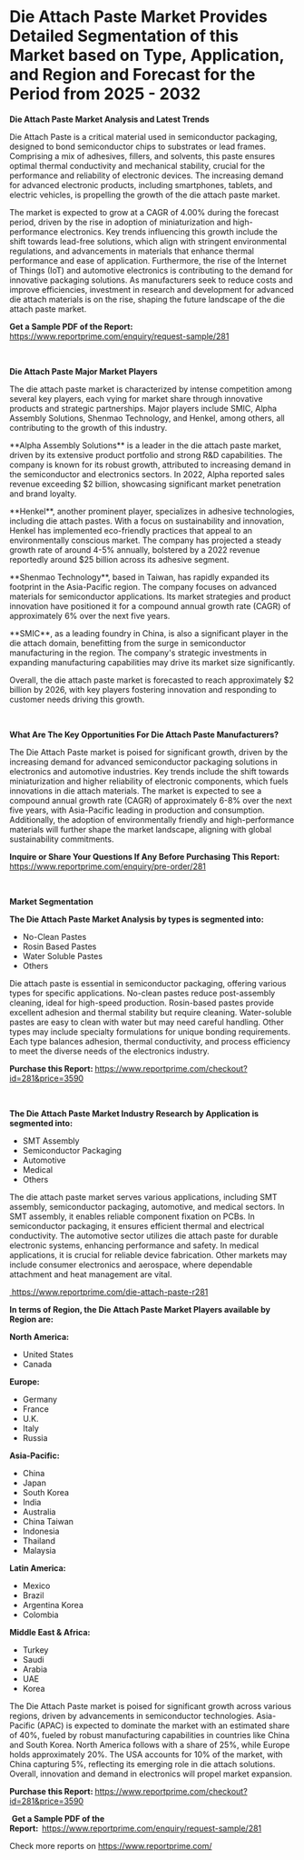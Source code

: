 <p><h1>Die Attach Paste Market Provides Detailed Segmentation of this Market based on Type, Application, and Region and Forecast for the Period from 2025 - 2032</h1></p><p><strong>Die Attach Paste Market Analysis and Latest Trends</strong></p>
<p><p>Die Attach Paste is a critical material used in semiconductor packaging, designed to bond semiconductor chips to substrates or lead frames. Comprising a mix of adhesives, fillers, and solvents, this paste ensures optimal thermal conductivity and mechanical stability, crucial for the performance and reliability of electronic devices. The increasing demand for advanced electronic products, including smartphones, tablets, and electric vehicles, is propelling the growth of the die attach paste market.</p><p>The market is expected to grow at a CAGR of 4.00% during the forecast period, driven by the rise in adoption of miniaturization and high-performance electronics. Key trends influencing this growth include the shift towards lead-free solutions, which align with stringent environmental regulations, and advancements in materials that enhance thermal performance and ease of application. Furthermore, the rise of the Internet of Things (IoT) and automotive electronics is contributing to the demand for innovative packaging solutions. As manufacturers seek to reduce costs and improve efficiencies, investment in research and development for advanced die attach materials is on the rise, shaping the future landscape of the die attach paste market.</p></p>
<p><strong>Get a Sample PDF of the Report:&nbsp;</strong> <a href="https://www.reportprime.com/enquiry/request-sample/281?utm_campaign=3312&utm_medium=2&utm_source=Github&utm_content=ia&utm_term=18032025&utm_id=die-attach-paste">https://www.reportprime.com/enquiry/request-sample/281</a></p>
<p>&nbsp;</p>
<p><strong>Die Attach Paste Major Market Players</strong></p>
<p><p>The die attach paste market is characterized by intense competition among several key players, each vying for market share through innovative products and strategic partnerships. Major players include SMIC, Alpha Assembly Solutions, Shenmao Technology, and Henkel, among others, all contributing to the growth of this industry.</p><p>**Alpha Assembly Solutions** is a leader in the die attach paste market, driven by its extensive product portfolio and strong R&D capabilities. The company is known for its robust growth, attributed to increasing demand in the semiconductor and electronics sectors. In 2022, Alpha reported sales revenue exceeding $2 billion, showcasing significant market penetration and brand loyalty.</p><p>**Henkel**, another prominent player, specializes in adhesive technologies, including die attach pastes. With a focus on sustainability and innovation, Henkel has implemented eco-friendly practices that appeal to an environmentally conscious market. The company has projected a steady growth rate of around 4-5% annually, bolstered by a 2022 revenue reportedly around $25 billion across its adhesive segment.</p><p>**Shenmao Technology**, based in Taiwan, has rapidly expanded its footprint in the Asia-Pacific region. The company focuses on advanced materials for semiconductor applications. Its market strategies and product innovation have positioned it for a compound annual growth rate (CAGR) of approximately 6% over the next five years.</p><p>**SMIC**, as a leading foundry in China, is also a significant player in the die attach domain, benefitting from the surge in semiconductor manufacturing in the region. The company's strategic investments in expanding manufacturing capabilities may drive its market size significantly.</p><p>Overall, the die attach paste market is forecasted to reach approximately $2 billion by 2026, with key players fostering innovation and responding to customer needs driving this growth.</p></p>
<p>&nbsp;</p>
<p><strong>What Are The Key Opportunities For Die Attach Paste Manufacturers?</strong></p>
<p><p>The Die Attach Paste market is poised for significant growth, driven by the increasing demand for advanced semiconductor packaging solutions in electronics and automotive industries. Key trends include the shift towards miniaturization and higher reliability of electronic components, which fuels innovations in die attach materials. The market is expected to see a compound annual growth rate (CAGR) of approximately 6-8% over the next five years, with Asia-Pacific leading in production and consumption. Additionally, the adoption of environmentally friendly and high-performance materials will further shape the market landscape, aligning with global sustainability commitments.</p></p>
<p><strong>Inquire or Share Your Questions If Any Before Purchasing This Report:</strong> <a href="https://www.reportprime.com/enquiry/pre-order/281?utm_campaign=3312&utm_medium=2&utm_source=Github&utm_content=ia&utm_term=18032025&utm_id=die-attach-paste">https://www.reportprime.com/enquiry/pre-order/281</a></p>
<p>&nbsp;</p>
<p><strong>Market Segmentation</strong></p>
<p><strong>The Die Attach Paste Market Analysis by types is segmented into:</strong></p>
<p><ul><li>No-Clean Pastes</li><li>Rosin Based Pastes</li><li>Water Soluble Pastes</li><li>Others</li></ul></p>
<p><p>Die attach paste is essential in semiconductor packaging, offering various types for specific applications. No-clean pastes reduce post-assembly cleaning, ideal for high-speed production. Rosin-based pastes provide excellent adhesion and thermal stability but require cleaning. Water-soluble pastes are easy to clean with water but may need careful handling. Other types may include specialty formulations for unique bonding requirements. Each type balances adhesion, thermal conductivity, and process efficiency to meet the diverse needs of the electronics industry.</p></p>
<p><strong>Purchase this Report:&nbsp;</strong><a href="https://www.reportprime.com/checkout?id=281&price=3590&utm_campaign=3312&utm_medium=2&utm_source=Github&utm_content=ia&utm_term=18032025&utm_id=die-attach-paste">https://www.reportprime.com/checkout?id=281&price=3590</a></p>
<p>&nbsp;</p>
<p><strong>The Die Attach Paste Market Industry Research by Application is segmented into:</strong></p>
<p><ul><li>SMT Assembly</li><li>Semiconductor Packaging</li><li>Automotive</li><li>Medical</li><li>Others</li></ul></p>
<p><p>The die attach paste market serves various applications, including SMT assembly, semiconductor packaging, automotive, and medical sectors. In SMT assembly, it enables reliable component fixation on PCBs. In semiconductor packaging, it ensures efficient thermal and electrical conductivity. The automotive sector utilizes die attach paste for durable electronic systems, enhancing performance and safety. In medical applications, it is crucial for reliable device fabrication. Other markets may include consumer electronics and aerospace, where dependable attachment and heat management are vital.</p></p>
<p><a href="https://www.reportprime.com/die-attach-paste-r281?utm_campaign=3312&utm_medium=2&utm_source=Github&utm_content=ia&utm_term=18032025&utm_id=die-attach-paste">&nbsp;https://www.reportprime.com/die-attach-paste-r281</a></p>
<p><strong>In terms of Region, the Die Attach Paste Market Players available by Region are:</strong></p>
<p>
    <p> <strong> North America: </strong>
        <ul>
            <li>United States</li>
            <li>Canada</li>
        </ul>
        </p> 
    <p> <strong> Europe: </strong>
        <ul>
            <li>Germany</li>
            <li>France</li>
            <li>U.K.</li>
            <li>Italy</li>
            <li>Russia</li>
        </ul>
        </p> 
    <p> <strong> Asia-Pacific: </strong>
        <ul>
            <li>China</li>
            <li>Japan</li>
            <li>South Korea</li>
            <li>India</li>
            <li>Australia</li>
            <li>China Taiwan</li>
            <li>Indonesia</li>
            <li>Thailand</li>
            <li>Malaysia</li>
        </ul>
        </p> 
    <p> <strong> Latin America: </strong>
        <ul>
            <li>Mexico</li>
            <li>Brazil</li>
            <li>Argentina Korea</li>
            <li>Colombia</li>
        </ul>
        </p> 
    <p> <strong> Middle East & Africa: </strong>
        <ul>
            <li>Turkey</li>
            <li>Saudi</li>
            <li>Arabia</li>
            <li>UAE</li>
            <li>Korea</li>
        </ul>
    </p>
    </p>
<p><p>The Die Attach Paste market is poised for significant growth across various regions, driven by advancements in semiconductor technologies. Asia-Pacific (APAC) is expected to dominate the market with an estimated share of 40%, fueled by robust manufacturing capabilities in countries like China and South Korea. North America follows with a share of 25%, while Europe holds approximately 20%. The USA accounts for 10% of the market, with China capturing 5%, reflecting its emerging role in die attach solutions. Overall, innovation and demand in electronics will propel market expansion.</p></p>
<p><strong>Purchase this Report: </strong><a href="https://www.reportprime.com/checkout?id=281&price=3590&utm_campaign=3312&utm_medium=2&utm_source=Github&utm_content=ia&utm_term=18032025&utm_id=die-attach-paste">https://www.reportprime.com/checkout?id=281&price=3590</a></p>
<p>&nbsp;<strong>Get a Sample PDF of the Report:&nbsp;&nbsp;</strong><a href="https://www.reportprime.com/enquiry/request-sample/281?utm_campaign=3312&utm_medium=2&utm_source=Github&utm_content=ia&utm_term=18032025&utm_id=die-attach-paste">https://www.reportprime.com/enquiry/request-sample/281</a></p>
<p><strong></strong></p>
<p>Check more reports on <a href="https://www.reportprime.com/?utm_campaign=3312&utm_medium=2&utm_source=Github&utm_content=ia&utm_term=18032025&utm_id=die-attach-paste">https://www.reportprime.com/</a></p>